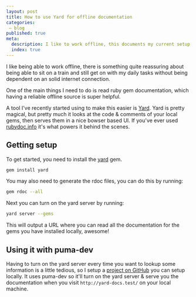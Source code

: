 ```yaml
---
layout: post
title: How to use Yard for offline documentation
categories:
 – blog
published: true
meta:
  description: I like to work offline, this documents my current setup & how I'm using puma-dev to make it effortless.
  index: true
---
```


I like being able to work offline, there is something quite reassuring about being able to sit on a train and still get on with my daily tasks without being dependent on an solid internet connection.

One of the main things I need to do is read ruby gem documentation, which having a reliable offline source is super helpful.

A tool I've recently started using to make this easier is [Yard](https://yardoc.org/). Yard is pretty magical, but pretty much it looks at the code & comments of your local gems, then serves them in a nice bowser based UI. If you've ever used [rubydoc.info](https://rubydoc.info/) it's what powers it behind the scenes.

## Getting setup

To get started, you need to install the [yard](https://github.com/lsegal/yard) gem.

```bash
gem install yard
```

You may also need to generate the rdoc files, you can do this by running:

```bash
gem rdoc --all
```

Next you can turn on the yard server by running:

```bash
yard server --gems
```

This will output a URL where you can read all the documentation for the gems you have installed locally, awesome!

## Using it with puma-dev

Having to turn on the yard server every time you want to lookup some information is a little tedious, so I setup a [project on GitHub](https://github.com/MikeRogers0/Yard-Docs) you can setup locally. It uses puma-dev so it'll turn on the yard server & serve you the documentation when you visit `http://yard-docs.test/` on your local machine.
